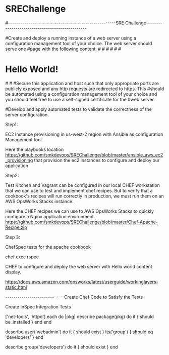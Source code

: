 # SREChallenge

#-----------------------------------------------------SRE Challenge------------------------------------------------

#Create and deploy a running instance of a web server using a configuration management tool of your choice. The web server should serve one #page with the following content.
#<html>
#<head>
#<title>Hello World</title>
#</head>
#<body>
#<h1>Hello World!</h1>
#</body>
#</html>
#Secure this application and host such that only appropriate ports are publicly exposed and any http requests are redirected to https. This #should be automated using a configuration management tool of your choice and you should feel free to use a self-signed certificate for the #web server.

#Develop and apply automated tests to validate the correctness of the server configuration.

Step1: 

EC2 Instance provisioning in us-west-2 region with Ansible as configuration Management tool. 

Here the playbooks location https://github.com/smkdevops/SREChallenge/blob/master/ansible_aws_ec2_provisioning that provision the ec2 instances to configure and deploy our application


Step2: 

Test Kitchen and Vagrant can be configured in our local CHEF workstation that we can use to test and implement chef recipes. But to verify that a cookbook's recipes will run correctly in production, we must run them on an AWS OpsWorks Stacks instance.

Here the CHEF recipes we can use to AWS OpsWorks Stacks to quickly configure a Nginx application environment. https://github.com/smkdevops/SREChallenge/blob/master/Chef-Apache-Recipe.zip

Step 3: 

ChefSpec tests for the apache cookbook 

chef exec rspec 



CHEF to configure and deploy the web server with Hello world content display. 

https://docs.aws.amazon.com/opsworks/latest/userguide/workinglayers-static.html





-----------------------------Create Chef Code to Satisfy the Tests

Create InSpec Integration Tests

['net-tools', 'httpd'].each do |pkg|
  describe package(pkg) do
    it { should be_installed }
  end
end

describe user('webadmin') do
    it { should exist }
    its('group') { should eq 'developers' }
end 

describe group('developers') do
    it { should exist }
end 

  
